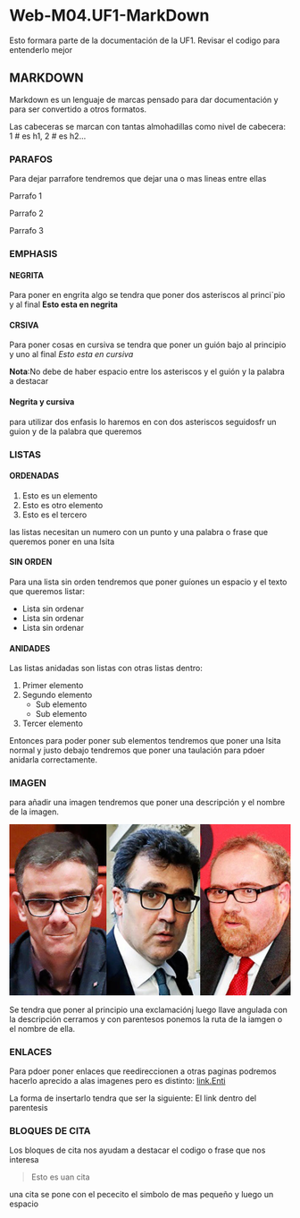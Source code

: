 # Web-M04.UF1-MarkDown

Esto formara parte de la documentación de la UF1. Revisar el codigo para entenderlo mejor

## MARKDOWN
Markdown es un lenguaje de marcas pensado para dar documentación y para ser convertido a otros formatos.

Las cabeceras se marcan con tantas almohadillas como nivel de cabecera: 1 # es h1, 2 # es h2...

### PARAFOS

Para dejar parrafore tendremos que dejar una o mas lineas entre ellas

Parrafo 1 

Parrafo 2

Parrafo 3

### EMPHASIS

#### NEGRITA

Para poner en engrita algo se tendra que poner dos asteriscos al princi`pio y al final **Esto esta en negrita**

#### CRSIVA

Para poner cosas en cursiva se tendra que poner un guión bajo al principio y uno al final _Esto esta en cursiva_

**Nota**:No debe de haber espacio entre los asteriscos y el guión y la palabra a destacar

#### Negrita y cursiva

para utilizar dos enfasis lo haremos en con dos asteriscos seguidosfr un guion y de la palabra que queremos

### LISTAS

#### ORDENADAS

1. Esto es un elemento
2. Esto es otro elemento
3. Esto es el tercero

las listas necesitan un numero con un punto y una palabra o frase que queremos poner en una lsita

#### SIN ORDEN

Para una lista sin orden tendremos que poner guíones  un espacio y el texto que queremos listar:

- Lista sin ordenar
- Lista sin ordenar
- Lista sin ordenar

#### ANIDADES

Las listas anidadas son listas con otras listas dentro:

1. Primer elemento
2. Segundo elemento
	- Sub elemento 
	- Sub elemento
3. Tercer elemento

Entonces para poder poner sub elementos tendremos que poner una lsita normal y justo debajo tendremos que poner una taulación para pdoer anidarla correctamente.

### IMAGEN 

para añadir una imagen tendremos que poner una descripción y el nombre de la imagen.

![Foto Josue](JosueSallent.jpg)

Se tendra que poner al principio una exclamaciónj luego llave angulada con la descripción cerramos y con parentesos ponemos la ruta de la iamgen o el nombre de ella. ![]()

### ENLACES

Para pdoer poner enlaces que reedireccionen a otras paginas podremos hacerlo aprecido a alas imagenes pero es distinto:
[link.Enti](https://enti.cat)

La forma de insertarlo tendra que ser la siguiente:
[]()El link dentro del parentesis

### BLOQUES DE CITA

Los bloques de cita nos ayudam a destacar el codigo o frase que nos interesa

> Esto es uan cita

una cita se pone con el pececito el simbolo de mas pequeño y luego un espacio
